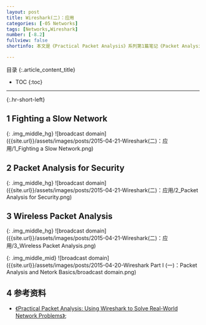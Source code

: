 ```yaml
---
layout: post
title: Wireshark(二)：应用
categories: [-05 Networks]
tags: [Networks,Wireshark]
number: [-8.2]
fullview: false
shortinfo: 本文是《Practical Packet Analysis》系列第1篇笔记《Packet Analysis and Netork Basics》。

---
```

目录
{:.article_content_title}


* TOC
{:toc}

---
{:.hr-short-left}

## 1 Fighting a Slow Network ##

{: .img_middle_hg}
![broadcast domain]({{site.url}}/assets/images/posts/2015-04-21-Wireshark(二)：应用/1_Fighting a Slow Network.png)

## 2 Packet Analysis for Security ##

{: .img_middle_hg}
![broadcast domain]({{site.url}}/assets/images/posts/2015-04-21-Wireshark(二)：应用/2_Packet Analysis for Security.png)

## 3 Wireless Packet Analysis ##

{: .img_middle_hg}
![broadcast domain]({{site.url}}/assets/images/posts/2015-04-21-Wireshark(二)：应用/3_Wireless Packet Analysis.png)


{: .img_middle_mid}
![broadcast domain]({{site.url}}/assets/images/posts/2015-04-20-Wireshark Part I (一)：Packet Analysis and Netork Basics/broadcast domain.png)

## 4 参考资料 ##

- [《Practical Packet Analysis: Using Wireshark to Solve Real-World Network Problems》](https://www.amazon.com/Practical-Packet-Analysis-Wireshark-Real-World/dp/1593272669/ref=sr_1_1?s=books&ie=UTF8&qid=1477547038&sr=1-1&keywords=practical+packet+analysis);





